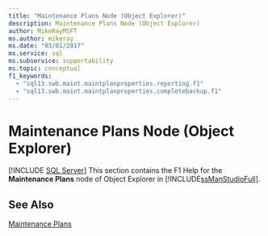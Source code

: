 ```yaml
---
title: "Maintenance Plans Node (Object Explorer)"
description: Maintenance Plans Node (Object Explorer)
author: MikeRayMSFT
ms.author: mikeray
ms.date: "03/01/2017"
ms.service: sql
ms.subservice: supportability
ms.topic: conceptual
f1_keywords:
  - "sql13.swb.maint.maintplanproperties.reporting.f1"
  - "sql13.swb.maint.maintplanproperties.completebackup.f1"
---
```

# Maintenance Plans Node (Object Explorer)
 [!INCLUDE [SQL Server](../../includes/applies-to-version/sqlserver.md)]
  This section contains the F1 Help for the **Maintenance Plans** node of Object Explorer in [!INCLUDE[ssManStudioFull](../../includes/ssmanstudiofull-md.md)].  
  
## See Also  
 [Maintenance Plans](../../relational-databases/maintenance-plans/maintenance-plans.md)  
  
  
